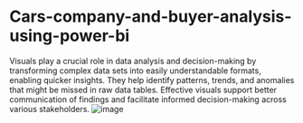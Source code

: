 # Cars-company-and-buyer-analysis-using-power-bi

Visuals play a crucial role in data analysis and decision-making by transforming complex data sets into easily understandable formats, enabling quicker insights. They help identify patterns, trends, and anomalies that might be missed in raw data tables. Effective visuals support better communication of findings and facilitate informed decision-making across various stakeholders.
![image](https://github.com/Narasimhaswam/Cars-company-and-buyer-analysis-using-power-bi/assets/89189080/237f6be2-1626-4aeb-9aac-30679aa6eedd)
